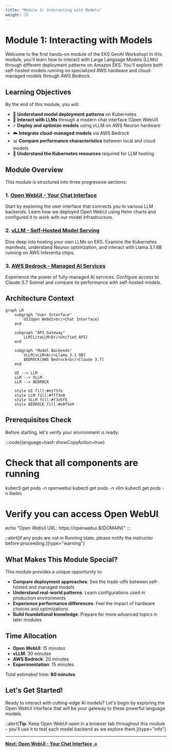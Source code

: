 ```yaml
---
title: "Module 1: Interacting with Models"
weight: 20
---
```


# Module 1: Interacting with Models

Welcome to the first hands-on module of the EKS GenAI Workshop! In this module, you'll learn how to interact with Large Language Models (LLMs) through different deployment patterns on Amazon EKS. You'll explore both self-hosted models running on specialized AWS hardware and cloud-managed models through AWS Bedrock.

## Learning Objectives

By the end of this module, you will:

- 🎯 **Understand model deployment patterns** on Kubernetes
- 💬 **Interact with LLMs** through a modern chat interface (Open WebUI)
- ⚡ **Deploy and optimize models** using vLLM on AWS Neuron hardware
- ☁️ **Integrate cloud-managed models** via AWS Bedrock
- 📊 **Compare performance characteristics** between local and cloud models
- 🔧 **Understand the Kubernetes resources** required for LLM hosting

## Module Overview

This module is structured into three progressive sections:

### 1. [Open WebUI - Your Chat Interface](./openwebui)
Start by exploring the user interface that connects you to various LLM backends. Learn how we deployed Open WebUI using Helm charts and configured it to work with our model infrastructure.

### 2. [vLLM - Self-Hosted Model Serving](./vllm)
Dive deep into hosting your own LLMs on EKS. Examine the Kubernetes manifests, understand Neuron optimization, and interact with Llama 3.1 8B running on AWS Inferentia chips.

### 3. [AWS Bedrock - Managed AI Services](./bedrock)
Experience the power of fully-managed AI services. Configure access to Claude 3.7 Sonnet and compare its performance with self-hosted models.

## Architecture Context

```mermaid
graph LR
    subgraph "User Interface"
        UI[Open WebUI<br/>Chat Interface]
    end
    
    subgraph "API Gateway"
        LLM[LiteLLM<br/>Unified API]
    end
    
    subgraph "Model Backends"
        VLLM[vLLM<br/>Llama 3.1 8B]
        BEDROCK[AWS Bedrock<br/>Claude 3.7]
    end
    
    UI --> LLM
    LLM --> VLLM
    LLM --> BEDROCK
    
    style UI fill:#e1f5fe
    style LLM fill:#fff3e0
    style VLLM fill:#f3e5f5
    style BEDROCK fill:#e8f5e9
```

## Prerequisites Check

Before starting, let's verify your environment is ready:

:::code{language=bash showCopyAction=true}
# Check that all components are running
kubectl get pods -n openwebui
kubectl get pods -n vllm
kubectl get pods -n litellm

# Verify you can access Open WebUI
echo "Open WebUI URL: https://openwebui.${DOMAIN}"
:::

::alert[If any pods are not in Running state, please notify the instructor before proceeding.]{type="warning"}

## What Makes This Module Special?

This module provides a unique opportunity to:

- **Compare deployment approaches**: See the trade-offs between self-hosted and managed models
- **Understand real-world patterns**: Learn configurations used in production environments
- **Experience performance differences**: Feel the impact of hardware choices and optimizations
- **Build foundational knowledge**: Prepare for more advanced topics in later modules

## Time Allocation

- **Open WebUI**: 15 minutes
- **vLLM**: 30 minutes
- **AWS Bedrock**: 20 minutes
- **Experimentation**: 15 minutes

Total estimated time: **80 minutes**

## Let's Get Started!

Ready to interact with cutting-edge AI models? Let's begin by exploring the Open WebUI interface that will be your gateway to these powerful language models.

::alert[**Tip**: Keep Open WebUI open in a browser tab throughout this module - you'll use it to test each model backend as we explore them.]{type="info"}

---

**[Next: Open WebUI - Your Chat Interface →](./openwebui)**
